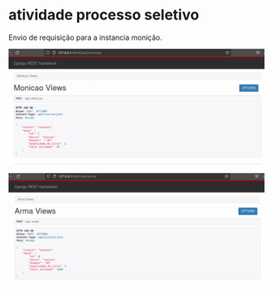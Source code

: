 # atividade processo seletivo

Envio de requisição para a instancia monição.


![api monicao return](https://github.com/maiscelo/atividade/blob/master/Captura%20de%20tela%20de%202022-05-12%2012-32-57.png)

![api arma return](https://github.com/maiscelo/atividade/blob/master/Captura%20de%20tela%20de%202022-05-12%2012-45-18.png)

